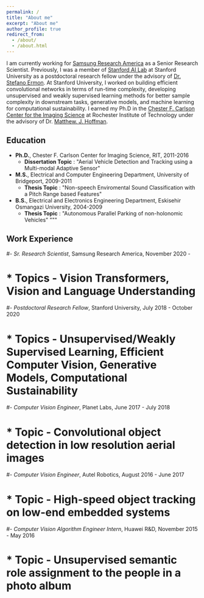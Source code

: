 ```yaml
---
permalink: /
title: "About me"
excerpt: "About me"
author_profile: true
redirect_from:
  - /about/
  - /about.html
---
```

I am currently working for [Samsung Research America](https://www.sra.samsung.com) as a Senior Research Scientist. Previously, I was a member of
[Stanford AI Lab](http://ai.stanford.edu) at Stanford University as a postdoctoral research fellow under the advisory of [Dr. Stefano Ermon](https://cs.stanford.edu/~ermon/). At Stanford University, I worked on building efficient convolutional networks in terms of run-time complexity, developing unsupervised and weakly supervised learning methods for better sample complexity in downstream tasks, generative models, and machine learning for computational sustainability. I earned my Ph.D in the [Chester F. Carlson Center for the Imaging Science](https://www.cis.rit.edu) at Rochester Institute of Technology under the advisory of Dr. [Matthew. J. Hoffman](https://people.rit.edu/mjhsma/index.html).

## Education

- **Ph.D.**, Chester F. Carlson Center for Imaging Science, RIT, 2011-2016
    - **Dissertation Topic** : "Aerial Vehicle Detection and Tracking using a Multi-modal Adaptive Sensor"
- **M.S.**, Electrical and Computer Engineering Department, University of Bridgeport, 2009-2011
    - **Thesis Topic** : "Non-speech Enviromental Sound Classification with a Pitch Range based Features"
- **B.S.**, Electrical and Electronics Engineering Department, Eskisehir Osmangazi University, 2004-2009
    - **Thesis Topic** : "Autonomous Parallel Parking of non-holonomic Vehicles"
"""
## Work Experience
#- *Sr. Research Scientist*, Samsung Research America, November 2020 - 
#  * **Topics** - Vision Transformers, Vision and Language Understanding
#- *Postdoctoral Research Fellow*, Stanford University, July 2018 - October 2020
#   * **Topics** - Unsupervised/Weakly Supervised Learning, Efficient Computer Vision, Generative Models, Computational Sustainability 
#- *Computer Vision Engineer*, Planet Labs, June 2017 - July 2018
#    * **Topic** - Convolutional object detection in low resolution aerial images
#- *Computer Vision Engineer*, Autel Robotics, August 2016 - June 2017
#    * **Topic** - High-speed object tracking on low-end embedded systems
#- *Computer Vision Algorithm Engineer Intern*, Huawei R&D, November 2015 - May 2016   
#    * **Topic** - Unsupervised semantic role assignment to the people in a photo album

